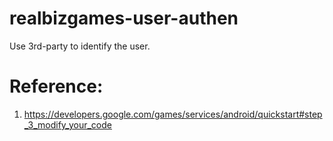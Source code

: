 # realbizgames-user-authen
Use 3rd-party to identify the user.

# Reference:
1. https://developers.google.com/games/services/android/quickstart#step_3_modify_your_code
